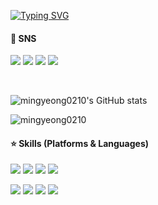 <p align='center'>
  
<a href="https://git.io/typing-svg"><img src="https://readme-typing-svg.demolab.com?font=Pacifico&duration=1&pause=10000&color=A39CFF&center=true&vCenter=true&multiline=true&repeat=false&width=435&lines=%F0%9F%92%9C+Welcome+to+my+GitHub+%F0%9F%92%9C" alt="Typing SVG" /></a>
  
#### 🫧 SNS
<p>
<a href="https://blog.naver.com/gyeong0210_" target="_blank"><img src="https://img.shields.io/badge/Blog-03C75A?style=flat-square&logo=Naver&logoColor=white"/></a>
<img src="https://img.shields.io/badge/gyeong0210-FFCD00?style=flat-square&logo=KakaoTalk&logoColor=white"/></a>
<a href="https://www.google.com/intl/ko/gmail/about/" target="_blank"><img src="https://img.shields.io/badge/mica7150@gmail.com-1877F2?style=flat-square&logo=Gmail&logoColor=white"/></a>
<a href="https://www.instagram.com/gyeong0210/" target="_blank"><img src="https://img.shields.io/badge/gyeong0210-E4405F?style=flat-square&logo=Instagram&logoColor=white"/></a>
</p>

<br>

![mingyeong0210's GitHub stats](https://github-readme-stats.vercel.app/api?username=mingyeong0210&show_icons=true&theme=buefy)
<p><img align="center" src="https://github-readme-stats.vercel.app/api/top-langs?username=mingyeong0210&show_icons=true&locale=en&layout=compact" alt="mingyeong0210" /></p>


#### ⭐ Skills (Platforms & Languages)
<p>
  <img src="https://img.shields.io/badge/Android-3DDC84?style=flat-square&logo=Android&logoColor=white"/>
  <img src="https://img.shields.io/badge/GitHub-181717?style=flat-square&logo=GitHub&logoColor=white"/>
  <img src="https://img.shields.io/badge/Figma-F24E1E?style=flat-square&logo=Figma&logoColor=white"/>
  <img src="https://img.shields.io/badge/Notion-000000?style=flat-square&logo=Notion&logoColor=white"/>
</p>
<p>
  <img src="https://img.shields.io/badge/Kotlin-0095D5?style=flat-square&logo=Kotlin&logoColor=white"/> 
  <img src="https://img.shields.io/badge/Java-007396?style=flat-square&logo=JavaScript&logoColor=white"/>
  <img src="https://img.shields.io/badge/C++-00599C?style=flat-square&logo=cplusplus&logoColor=white"/>
  <img src="https://img.shields.io/badge/HTML-E34F26?style=flat-square&logo=HTML5&logoColor=white"/>
</p>
